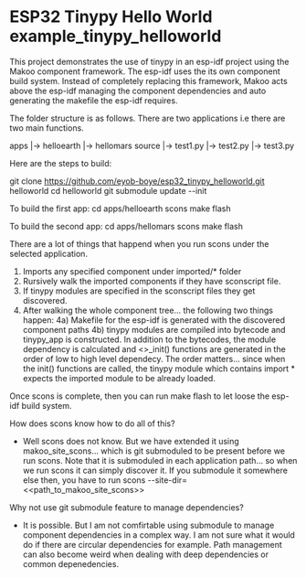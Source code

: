 # ESP32 Tinypy Hello World example_tinypy_helloworld

This project demonstrates the use of tinypy in an esp-idf project using
the Makoo component framework. The esp-idf uses the its own component
build system. Instead of completely replacing this framework, Makoo
acts above the esp-idf managing the component dependencies and auto
generating the makefile the esp-idf requires.


The folder structure is as follows. There are two applications i.e there
are two main functions.

apps
  |-> helloearth
  |-> hellomars
source
  |-> test1.py
  |-> test2.py
  |-> test3.py


Here are the steps to build:

git clone https://github.com/eyob-boye/esp32_tinypy_helloworld.git  helloworld
cd helloworld
git submodule update --init

To build the first app:
cd apps/helloearth
scons
make flash

To build the second app:
cd apps/hellomars
scons
make flash

There are a lot of things that happend when you run scons under
the selected application.

1) Imports any specified component under imported/* folder
2) Rursively walk the imported components if they have sconscript file.
3) If tinypy modules are specified in the sconscript files they get discovered.
4) After walking the whole component tree... the following two things happen:
    4a) Makefile for the esp-idf is generated with the discovered component paths
    4b) tinypy modules are compiled into bytecode and tinypy_app is constructed. In
addition to the bytecodes, the module dependency is calculated and <<module>>_init() functions are
generated in the order of low to high level dependecy. The order matters... since
when the init() functions are called, the tinypy module which contains import * expects
the imported module to be already loaded.

Once scons is complete, then you can run make flash to let loose
the esp-idf build system.


How does scons know how to do all of this?
- Well scons does not know. But we have extended it using makoo_site_scons...
which is git submoduled to be present before we run scons. Note that it is
submoduled in each application path... so when we run scons it can simply
discover it. If you submodule it somewhere else then, you have to run
scons --site-dir=<<path_to_makoo_site_scons>>

Why not use git submodule feature to manage dependencies?
- It is possible. But I am not comfirtable using submodule to manage
component dependencies in a complex way. I am not sure what it would
do if there are circular dependencies for example. Path management 
can also become weird when dealing with deep dependencies or common
depenedencies.
